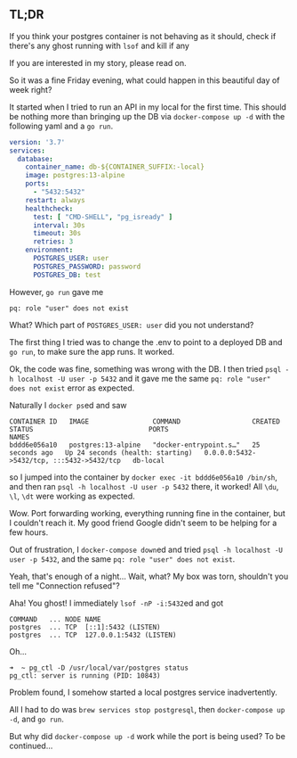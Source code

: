 ## TL;DR

If you think your postgres container is not behaving as it should, check if there's any ghost running with `lsof` and kill if any

If you are interested in my story, please read on.

So it was a fine Friday evening, what could happen in this beautiful day of week right?

It started when I tried to run an API in my local for the first time. This should be nothing more than bringing up the DB via `docker-compose up -d` with the following yaml and a `go run`.

```yaml
version: '3.7'
services:
  database:
    container_name: db-${CONTAINER_SUFFIX:-local}
    image: postgres:13-alpine
    ports:
      - "5432:5432"
    restart: always
    healthcheck:
      test: [ "CMD-SHELL", "pg_isready" ]
      interval: 30s
      timeout: 30s
      retries: 3
    environment:
      POSTGRES_USER: user
      POSTGRES_PASSWORD: password
      POSTGRES_DB: test
```

However, `go run` gave me

```
pq: role "user" does not exist
```

What? Which part of `POSTGRES_USER: user` did you not understand?

The first thing I tried was to change the .env to point to a deployed DB and `go run`, to make sure the app runs. It worked.

Ok, the code was fine, something was wrong with the DB. I then tried `psql -h localhost -U user -p 5432` and it gave me the same `pq: role "user" does not exist` error as expected.

Naturally I `docker ps`ed and saw

```
CONTAINER ID   IMAGE                COMMAND                  CREATED          STATUS                             PORTS                                       NAMES
bddd6e056a10   postgres:13-alpine   "docker-entrypoint.s…"   25 seconds ago   Up 24 seconds (health: starting)   0.0.0.0:5432->5432/tcp, :::5432->5432/tcp   db-local
```

so I jumped into the container by `docker exec -it bddd6e056a10 /bin/sh`, and then ran `psql -h localhost -U user -p 5432` there, it worked! All `\du`, `\l`, `\dt` were working as expected.

Wow. Port forwarding working, everything running fine in the container, but I couldn't reach it. My good friend Google didn't seem to be helping for a few hours.

Out of frustration, I `docker-compose down`ed and tried `psql -h localhost -U user -p 5432`, and the same `pq: role "user" does not exist`.

Yeah, that's enough of a night... Wait, what? My box was torn, shouldn't you tell me "Connection refused"?

Aha! You ghost! I immediately `lsof -nP -i:5432`ed and got

```
COMMAND   ... NODE NAME
postgres  ... TCP  [::1]:5432 (LISTEN)
postgres  ... TCP  127.0.0.1:5432 (LISTEN)
```

Oh...

```
➜  ~ pg_ctl -D /usr/local/var/postgres status
pg_ctl: server is running (PID: 10843)
```

Problem found, I somehow started a local postgres service inadvertently.

All I had to do was `brew services stop postgresql`, then `docker-compose up -d`, and `go run`.

But why did `docker-compose up -d` work while the port is being used? To be continued...
